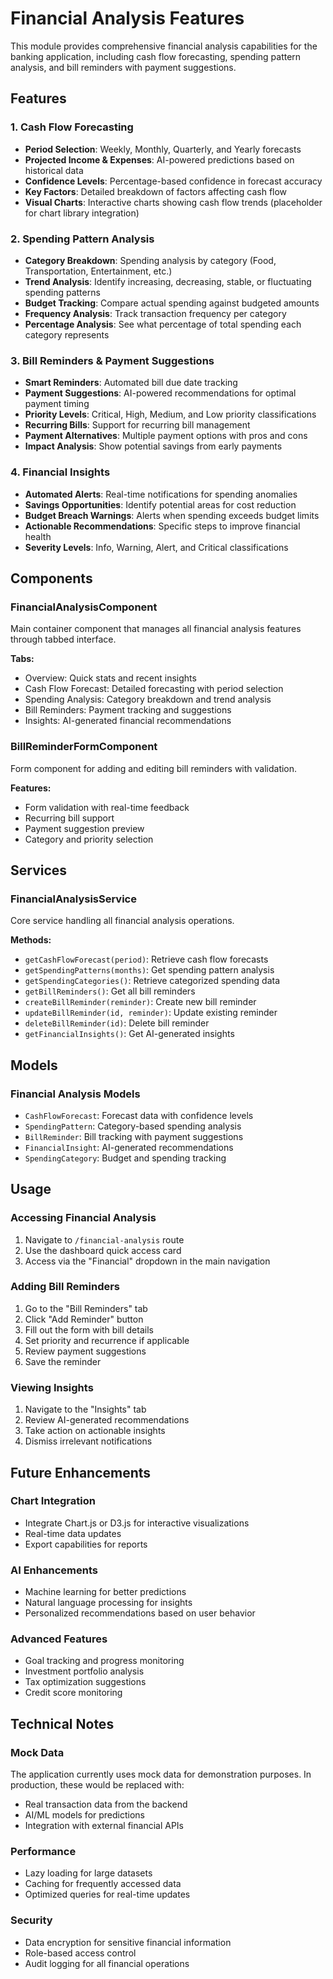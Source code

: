 # Financial Analysis Features

This module provides comprehensive financial analysis capabilities for the banking application, including cash flow forecasting, spending pattern analysis, and bill reminders with payment suggestions.

## Features

### 1. Cash Flow Forecasting
- **Period Selection**: Weekly, Monthly, Quarterly, and Yearly forecasts
- **Projected Income & Expenses**: AI-powered predictions based on historical data
- **Confidence Levels**: Percentage-based confidence in forecast accuracy
- **Key Factors**: Detailed breakdown of factors affecting cash flow
- **Visual Charts**: Interactive charts showing cash flow trends (placeholder for chart library integration)

### 2. Spending Pattern Analysis
- **Category Breakdown**: Spending analysis by category (Food, Transportation, Entertainment, etc.)
- **Trend Analysis**: Identify increasing, decreasing, stable, or fluctuating spending patterns
- **Budget Tracking**: Compare actual spending against budgeted amounts
- **Frequency Analysis**: Track transaction frequency per category
- **Percentage Analysis**: See what percentage of total spending each category represents

### 3. Bill Reminders & Payment Suggestions
- **Smart Reminders**: Automated bill due date tracking
- **Payment Suggestions**: AI-powered recommendations for optimal payment timing
- **Priority Levels**: Critical, High, Medium, and Low priority classifications
- **Recurring Bills**: Support for recurring bill management
- **Payment Alternatives**: Multiple payment options with pros and cons
- **Impact Analysis**: Show potential savings from early payments

### 4. Financial Insights
- **Automated Alerts**: Real-time notifications for spending anomalies
- **Savings Opportunities**: Identify potential areas for cost reduction
- **Budget Breach Warnings**: Alerts when spending exceeds budget limits
- **Actionable Recommendations**: Specific steps to improve financial health
- **Severity Levels**: Info, Warning, Alert, and Critical classifications

## Components

### FinancialAnalysisComponent
Main container component that manages all financial analysis features through tabbed interface.

**Tabs:**
- Overview: Quick stats and recent insights
- Cash Flow Forecast: Detailed forecasting with period selection
- Spending Analysis: Category breakdown and trend analysis
- Bill Reminders: Payment tracking and suggestions
- Insights: AI-generated financial recommendations

### BillReminderFormComponent
Form component for adding and editing bill reminders with validation.

**Features:**
- Form validation with real-time feedback
- Recurring bill support
- Payment suggestion preview
- Category and priority selection

## Services

### FinancialAnalysisService
Core service handling all financial analysis operations.

**Methods:**
- `getCashFlowForecast(period)`: Retrieve cash flow forecasts
- `getSpendingPatterns(months)`: Get spending pattern analysis
- `getSpendingCategories()`: Retrieve categorized spending data
- `getBillReminders()`: Get all bill reminders
- `createBillReminder(reminder)`: Create new bill reminder
- `updateBillReminder(id, reminder)`: Update existing reminder
- `deleteBillReminder(id)`: Delete bill reminder
- `getFinancialInsights()`: Get AI-generated insights

## Models

### Financial Analysis Models
- `CashFlowForecast`: Forecast data with confidence levels
- `SpendingPattern`: Category-based spending analysis
- `BillReminder`: Bill tracking with payment suggestions
- `FinancialInsight`: AI-generated recommendations
- `SpendingCategory`: Budget and spending tracking

## Usage

### Accessing Financial Analysis
1. Navigate to `/financial-analysis` route
2. Use the dashboard quick access card
3. Access via the "Financial" dropdown in the main navigation

### Adding Bill Reminders
1. Go to the "Bill Reminders" tab
2. Click "Add Reminder" button
3. Fill out the form with bill details
4. Set priority and recurrence if applicable
5. Review payment suggestions
6. Save the reminder

### Viewing Insights
1. Navigate to the "Insights" tab
2. Review AI-generated recommendations
3. Take action on actionable insights
4. Dismiss irrelevant notifications

## Future Enhancements

### Chart Integration
- Integrate Chart.js or D3.js for interactive visualizations
- Real-time data updates
- Export capabilities for reports

### AI Enhancements
- Machine learning for better predictions
- Natural language processing for insights
- Personalized recommendations based on user behavior

### Advanced Features
- Goal tracking and progress monitoring
- Investment portfolio analysis
- Tax optimization suggestions
- Credit score monitoring

## Technical Notes

### Mock Data
The application currently uses mock data for demonstration purposes. In production, these would be replaced with:
- Real transaction data from the backend
- AI/ML models for predictions
- Integration with external financial APIs

### Performance
- Lazy loading for large datasets
- Caching for frequently accessed data
- Optimized queries for real-time updates

### Security
- Data encryption for sensitive financial information
- Role-based access control
- Audit logging for all financial operations
